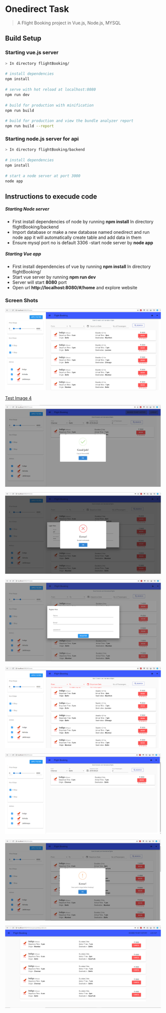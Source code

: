 # Onedirect Task

> A Flight Booking project in Vue.js, Node.js, MYSQL

## Build Setup

### Starting vue.js server
``` sh
> In directory flightBooking/   

# install dependencies
npm install

# serve with hot reload at localhost:8080
npm run dev

# build for production with minification
npm run build

# build for production and view the bundle analyzer report
npm run build --report
```

### Starting node.js server for api
``` bash
> In directory flightBooking/backend

# install dependencies
npm install

# start a node server at port 3000
node app

```

## Instructions to execude code

##### Starting Node server
- First install dependencies of node by running **npm install** In directory flightBooking/backend
- Import database or make a new database named onedirect and run node app it will automatically create table and add data in them
- Ensure mysql port no is default 3306
-start node server by **node app**

##### Starting Vue app
  - First install dependencies of vue by running **npm install** In directory flightBooking/
  - Start vue server by running **npm run dev**
  - Server will start **8080** port
 - Open url **http://localhost:8080/#/home** and explore website 
 ### Screen Shots
 
 ![Test Image 4](https://github.com/priyank14/flightBooking/blob/master/static/homepage.png)
 
  [Test Image 4](https://github.com/priyank14/flightBooking/blob/master/static/login.png)
  
 ![Test Image 4](https://github.com/priyank14/flightBooking/blob/master/static/loginsuccess.png)
 
 ![Test Image 4](https://github.com/priyank14/flightBooking/blob/master/static/loginwrong.png)
 
 ![Test Image 4](https://github.com/priyank14/flightBooking/blob/master/static/Register.png)
 
 ![Test Image 4](https://github.com/priyank14/flightBooking/blob/master/static/validation.png)
 
 ![Test Image 4](https://github.com/priyank14/flightBooking/blob/master/static/searchResult.png)
 
 ![Test Image 4](https://github.com/priyank14/flightBooking/blob/master/static/BookWithoutLogin.png)
 
 ![Test Image 4](https://github.com/priyank14/flightBooking/blob/master/static/bookedTicketHistor.png)
 
 
